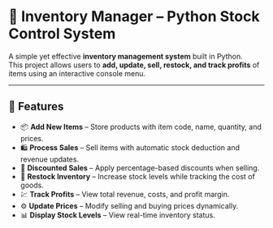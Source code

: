 # 🛒 Inventory Manager – Python Stock Control System

A simple yet effective **inventory management system** built in Python.  
This project allows users to **add, update, sell, restock, and track profits** of items using an interactive console menu.

---

## 🚀 Features

- 📦 **Add New Items** – Store products with item code, name, quantity, and prices.  
- 🛍 **Process Sales** – Sell items with automatic stock deduction and revenue updates.  
- 💸 **Discounted Sales** – Apply percentage-based discounts when selling.  
- 🔄 **Restock Inventory** – Increase stock levels while tracking the cost of goods.  
- 💹 **Track Profits** – View total revenue, costs, and profit margin.  
- ⚙️ **Update Prices** – Modify selling and buying prices dynamically.  
- 📊 **Display Stock Levels** – View real-time inventory status.  





